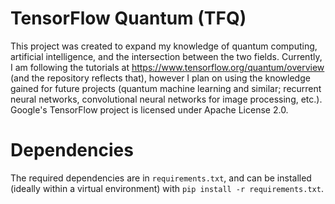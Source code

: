 # TensorFlow Quantum (TFQ)
This project was created to expand my knowledge of quantum computing, artificial intelligence, and the intersection between the two fields. Currently, I am following the tutorials at https://www.tensorflow.org/quantum/overview (and the repository reflects that), however I plan on using the knowledge gained for future projects (quantum machine learning and similar; recurrent neural networks, convolutional neural networks for image processing, etc.). Google's TensorFlow project is licensed under Apache License 2.0.

# Dependencies
The required dependencies are in `requirements.txt`, and can be installed (ideally within a virtual environment) with `pip install -r requirements.txt`.
